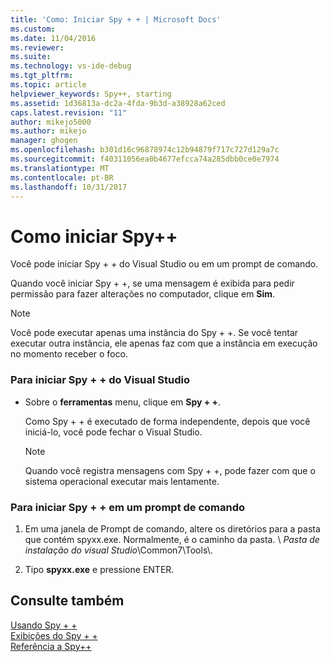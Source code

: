 ```yaml
---
title: 'Como: Iniciar Spy + + | Microsoft Docs'
ms.custom: 
ms.date: 11/04/2016
ms.reviewer: 
ms.suite: 
ms.technology: vs-ide-debug
ms.tgt_pltfrm: 
ms.topic: article
helpviewer_keywords: Spy++, starting
ms.assetid: 1d36813a-dc2a-4fda-9b3d-a38928a62ced
caps.latest.revision: "11"
author: mikejo5000
ms.author: mikejo
manager: ghogen
ms.openlocfilehash: b301d16c96878974c12b94879f717c727d129a7c
ms.sourcegitcommit: f40311056ea0b4677efcca74a285dbb0ce0e7974
ms.translationtype: MT
ms.contentlocale: pt-BR
ms.lasthandoff: 10/31/2017
---
```

# <a name="how-to-start-spy"></a>Como iniciar Spy++
Você pode iniciar Spy + + do Visual Studio ou em um prompt de comando.  
  
 Quando você iniciar Spy + +, se uma mensagem é exibida para pedir permissão para fazer alterações no computador, clique em **Sim**.  
  
> [!NOTE]
>  Você pode executar apenas uma instância do Spy + +. Se você tentar executar outra instância, ele apenas faz com que a instância em execução no momento receber o foco.  
  
### <a name="to-start-spy-from-visual-studio"></a>Para iniciar Spy + + do Visual Studio  
  
-   Sobre o **ferramentas** menu, clique em **Spy + +**.  
  
     Como Spy + + é executado de forma independente, depois que você iniciá-lo, você pode fechar o Visual Studio.  
  
    > [!NOTE]
    >  Quando você registra mensagens com Spy + +, pode fazer com que o sistema operacional executar mais lentamente.  
  
### <a name="to-start-spy-at-a-command-prompt"></a>Para iniciar Spy + + em um prompt de comando  
  
1.  Em uma janela de Prompt de comando, altere os diretórios para a pasta que contém spyxx.exe. Normalmente, é o caminho da pasta. \\ *Pasta de instalação do visual Studio*\Common7\Tools\\.  
  
2.  Tipo **spyxx.exe** e pressione ENTER.  
  
## <a name="see-also"></a>Consulte também  
 [Usando Spy + +](../debugger/using-spy-increment.md)   
 [Exibições do Spy + +](../debugger/spy-increment-views.md)   
 [Referência a Spy++](../debugger/spy-increment-reference.md)